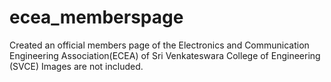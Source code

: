 # ecea_memberspage
Created an official members page of the Electronics and Communication Engineering Association(ECEA) of Sri Venkateswara College of Engineering (SVCE)
Images are not included.
